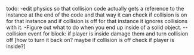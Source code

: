 todo:
-edit physics so that collision code actually gets a reference to the instance at the end of the code and that way it can check if collision is on for that instance and if collision is off for that instance it ignores collisions with it.
-Figure out what to do when you end up inside of a solid object.
--collision event for block: if player is inside damage them and turn collision off [how to turn it back on? maybe if collision is off check if player is inside?]